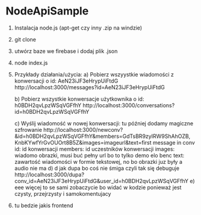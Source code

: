 # NodeApiSample

1. Instalacja node.js (apt-get czy inny .zip na windzie)
2. git clone
3. utwórz baze we firebase i dodaj plik .json
4. node index.js
5. Przykłady działania/użycia:
   a)  Pobierz wszyystkie wiadomości z konwersacji o id: AeN23iJF3eHrypUiFtdG
    http://localhost:3000/messages?id=AeN23iJF3eHrypUiFtdG
    
   b) Pobierz wszystkie konwersacje użytkownika o id: h0BDH2qvLpzWSqVGFfhY
    http://localhost:3000/conversations?id=h0BDH2qvLpzWSqVGFfhY
    
   c)  Wyślij wiadomość w nowej konwersacji:
    tu później dodamy magiczne szfrowanie
    http://localhost:3000/newconv?&id=h0BDH2qvLpzWSqVGFfhY&members=GdTsBR9zyIRW9ShAhOZB, KnbKYwfYrGvOUOrt8B5Z&images=imageurl&text=first message in conv
    id: id konwersacji
    members: id uczestników konwersacji
    images: wiadomo obrazki, musi buć pełny url bo to tylko demo elo benc
    text: zawartość wiadomości w formie tekstowej, no bo obrazki juz były a audio nie ma
   d) d jak dupa bo coś nie śmiga czyli tak się debuguje
    http://localhost:3000/dupa?conv_id=AeN23iJF3eHrypUiFtdG&user_id=h0BDH2qvLpzWSqVGFfhY
   e) eee więcej to se sami zobaczycie bo widać w kodzie ponieważ jest czysty, przejrzysty i samokomentujacy
    
6. tu bedzie jakis frontend 
